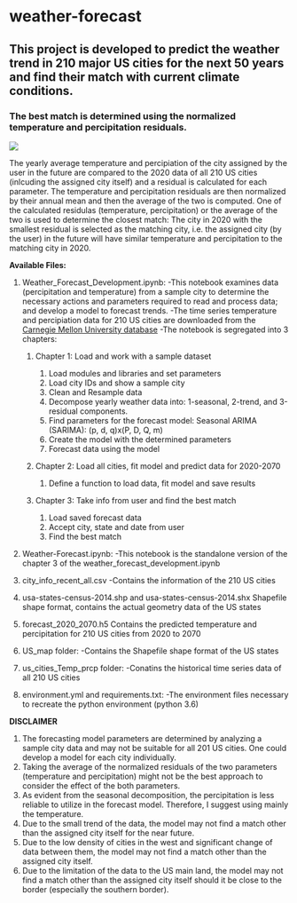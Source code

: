 # weather-forecast

## This project is developed to predict the weather trend in 210 major US cities for the next 50 years  and find their match with current climate conditions.

### The best match is determined using the normalized temperature and percipitation residuals. 

![](https://github.com/alireza-ebadi/weather-forecast/Boston_Massachusetts_2070.png?raw=true)

The yearly average temperature and percipiation of the city assigned by the user in the future are compared to the 2020 data of all 210 US cities (inlcuding the assigned city itself) and a residual is calculated for each parameter. The temperature and percipitation residuals are then normalized by their annual mean and then the average of the two is computed. One of the calculated residulas (temperature, percipitation) or the average of the two is used to determine the closest match: The city in 2020 with the smallest residual is selected as the matching city, i.e. the assigned city (by the user) in the future will have similar temperature and percipitation to the matching city in 2020.

**Available Files:**
1. Weather_Forecast_Development.ipynb: 
  -This notebook examines data (percipitation and temperature) from a sample city to determine the necessary actions and parameters required to read and process data; and develop a model to forecast trends.
  -The time series temperature and percipiation data for 210 US cities are downloaded from the [Carnegie Mellon University database](https://kilthub.cmu.edu/articles/dataset/Compiled_daily_temperature_and_precipitation_data_for_the_U_S_cities/7890488)
  -The notebook is segregated into 3 chapters:
    1. Chapter 1: Load and work with a sample dataset
       1. Load modules and libraries and set parameters
       2. Load city IDs and show a sample city
       3. Clean and Resample data
       4. Decompose yearly weather data into: 1-seasonal, 2-trend, and 3-residual components. 
       5. Find parameters for the forecast model: Seasonal ARIMA (SARIMA): (p, d, q)x(P, D, Q, m) 
       6. Create the model with the determined parameters 
       7. Forecast data using the model
      
    2. Chapter 2: Load all cities, fit model and predict data for 2020-2070  
       1. Define a function to load data, fit model and save results 
      
    3. Chapter 3: Take info from user and find the best match 
       1. Load saved forecast data
       2. Accept city, state and date from user 
       3. Find the best match
        
2. Weather-Forecast.ipynb:
  -This notebook is the standalone version of the chapter 3 of the weather_forecast_development.ipynb
    
3. city_info_recent_all.csv
  -Contains the information of the 210 US cities
    
4. usa-states-census-2014.shp and usa-states-census-2014.shx
    Shapefile shape format, contains the actual geometry data of the US states
    
5. forecast_2020_2070.h5
    Contains the predicted temperature and percipitation for 210 US cities from 2020 to 2070
    
6. US_map folder:
  -Contains the Shapefile shape format of the US states
  
7. us_cities_Temp_prcp folder:
  -Conatins the historical time series data of all 210 US cities
  
8. environment.yml and requirements.txt:
  -The environment files necessary to recreate the python environment (python 3.6)
    
**DISCLAIMER**
1. The forecasting model parameters are determined by analyzing a sample city data and may not be suitable for all 201 US cities. One could develop a model for each city individually.
2. Taking the average of the normalized residuals of the two parameters (temperature and percipitation) might not be the best approach to consider the effect of the both parameters.
3. As evident from the seasonal decomposition, the percipitation is less reliable to utilize in the forecast model. Therefore, I suggest using mainly the temperature.
4. Due to the small trend of the data, the model may not find a match other than the assigned city itself for the near future. 
5. Due to the low density of cities in the west and significant change of data between them, the model may not find a match other than the assigned city itself.
6. Due to the limitation of the data to the US main land, the model may not find a match other than the assigned city itself should it be close to the border (especially the southern border).
    

